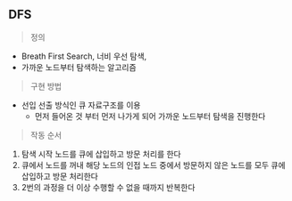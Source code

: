 ## DFS

> 정의

- Breath First Search, 너비 우선 탐색,
- 가까운 노드부터 탐색하는 알고리즘

> 구현 방법

- 선입 선출 방식인 큐 자료구조를 이용
  - 먼저 들어온 것 부터 먼저 나가게 되어 가까운 노드부터 탐색을 진행한다

> 작동 순서

1. 탐색 시작 노드를 큐에 삽입하고 방문 처리를 한다
2. 큐에서 노드를 꺼내 해당 노드의 인접 노드 중에서 방문하지 않은 노드를 모두 큐에 삽입하고 방문 처리한다
3. 2번의 과정을 더 이상 수행할 수 없을 때까지 반복한다
